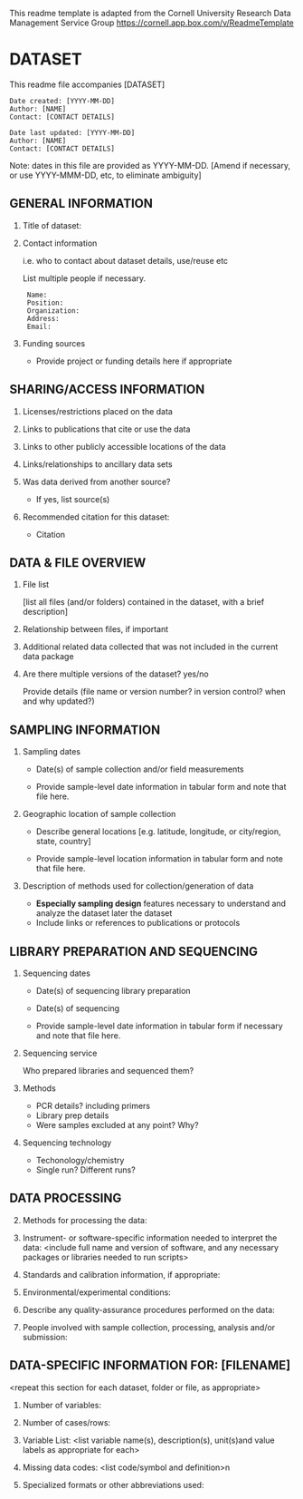 This readme template is adapted from the
Cornell University Research Data Management Service Group
https://cornell.app.box.com/v/ReadmeTemplate

# DATASET

This readme file accompanies [DATASET]

    Date created: [YYYY-MM-DD]
    Author: [NAME]
    Contact: [CONTACT DETAILS]

    Date last updated: [YYYY-MM-DD]
    Author: [NAME]
    Contact: [CONTACT DETAILS]

Note: dates in this file are provided as YYYY-MM-DD. [Amend if necessary, or use YYYY-MMM-DD, etc, to eliminate ambiguity]

## GENERAL INFORMATION

1. Title of dataset:

2. Contact information

    i.e. who to contact about dataset details, use/reuse etc

    List multiple people if necessary.

        Name:
        Position:
        Organization:
        Address:
        Email:

3. Funding sources

    - Provide project or funding details here if appropriate

## SHARING/ACCESS INFORMATION

1. Licenses/restrictions placed on the data

2. Links to publications that cite or use the data

3. Links to other publicly accessible locations of the data

4. Links/relationships to ancillary data sets

5. Was data derived from another source?

    - If yes, list source(s)

6. Recommended citation for this dataset:

    - Citation

## DATA & FILE OVERVIEW

1. File list

    [list all files (and/or folders) contained in the dataset, with a brief description]

2. Relationship between files, if important

3. Additional related data collected that was not included in the current data package

4. Are there multiple versions of the dataset? yes/no

    Provide details (file name or version number? in version control? when and why updated?)

## SAMPLING INFORMATION

1. Sampling dates

    - Date(s) of sample collection and/or field measurements

    - Provide sample-level date information in tabular form and note that file here.

2. Geographic location of sample collection

    - Describe general locations [e.g. latitude, longitude, or city/region, state, country]

    - Provide sample-level location information in tabular form and note that file here.

3. Description of methods used for collection/generation of data

    - **Especially sampling design** features necessary to understand and analyze the dataset later the dataset
    - Include links or references to publications or protocols

## LIBRARY PREPARATION AND SEQUENCING

1. Sequencing dates

    - Date(s) of sequencing library preparation
    - Date(s) of sequencing

    - Provide sample-level date information in tabular form if necessary and note that file here.

2. Sequencing service

    Who prepared libraries and sequenced them?

3. Methods

    - PCR details? including primers
    - Library prep details
    - Were samples excluded at any point? Why?

4. Sequencing technology

    - Techonology/chemistry
    - Single run? Different runs?

## DATA PROCESSING

2. Methods for processing the data:
<describe how the submitted data were generated from the raw or collected data>

3. Instrument- or software-specific information needed to interpret the data:
<include full name and version of software, and any necessary packages or libraries needed to run scripts>

4. Standards and calibration information, if appropriate:

5. Environmental/experimental conditions:

6. Describe any quality-assurance procedures performed on the data:

7. People involved with sample collection, processing, analysis and/or submission:


## DATA-SPECIFIC INFORMATION FOR: [FILENAME]
<repeat this section for each dataset, folder or file, as appropriate>

1. Number of variables:

2. Number of cases/rows:

3. Variable List:
<list variable name(s), description(s), unit(s)and value labels as appropriate for each>

4. Missing data codes:
<list code/symbol and definition>n

5. Specialized formats or other abbreviations used:
